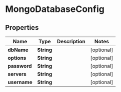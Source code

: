 
# MongoDatabaseConfig

## Properties
Name | Type | Description | Notes
------------ | ------------- | ------------- | -------------
**dbName** | **String** |  |  [optional]
**options** | **String** |  |  [optional]
**password** | **String** |  |  [optional]
**servers** | **String** |  |  [optional]
**username** | **String** |  |  [optional]



